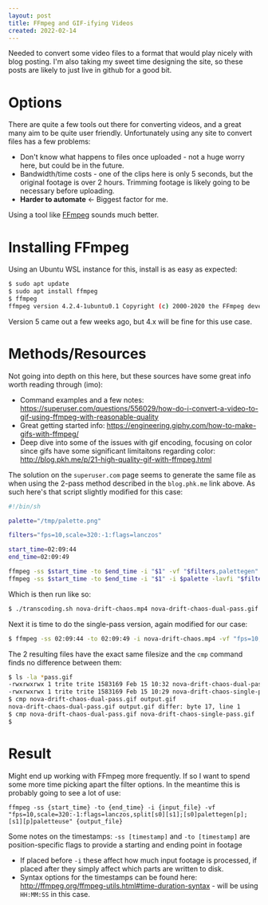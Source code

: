 ```yaml
---
layout: post
title: FFmpeg and GIF-ifying Videos
created: 2022-02-14
---
```


Needed to convert some video files to a format that would play nicely with blog posting. I'm also taking my sweet time designing the site, so these posts are likely to just live in github for a good bit.

# Options
There are quite a few tools out there for converting videos, and a great many aim to be quite user friendly. Unfortunately using any site to convert files has a few problems:
 * Don't know what happens to files once uploaded - not a huge worry here, but could be in the future.
 * Bandwidth/time costs - one of the clips here is only 5 seconds, but the original footage is over 2 hours. Trimming footage is likely going to be necessary before uploading.
 * **Harder to automate** <- Biggest factor for me.

Using a tool like [FFmpeg](https://www.ffmpeg.org/) sounds much better.

# Installing FFmpeg
Using an Ubuntu WSL instance for this, install is as easy as expected:

```bash
$ sudo apt update
$ sudo apt install ffmpeg
$ ffmpeg
ffmpeg version 4.2.4-1ubuntu0.1 Copyright (c) 2000-2020 the FFmpeg developers
```

Version 5 came out a few weeks ago, but 4.x will be fine for this use case.

# Methods/Resources
Not going into depth on this here, but these sources have some great info worth reading through (imo):
 * Command examples and a few notes: https://superuser.com/questions/556029/how-do-i-convert-a-video-to-gif-using-ffmpeg-with-reasonable-quality
 * Great getting started info: https://engineering.giphy.com/how-to-make-gifs-with-ffmpeg/
 * Deep dive into some of the issues with gif encoding, focusing on color since gifs have some significant limitaitons regarding color: http://blog.pkh.me/p/21-high-quality-gif-with-ffmpeg.html

The solution on the `superuser.com` page seems to generate the same file as when using the 2-pass method described in the `blog.phk.me` link above. As such here's that script slightly modified for this case:

```bash
#!/bin/sh

palette="/tmp/palette.png"

filters="fps=10,scale=320:-1:flags=lanczos"

start_time=02:09:44
end_time=02:09:49

ffmpeg -ss $start_time -to $end_time -i "$1" -vf "$filters,palettegen" -y $palette
ffmpeg -ss $start_time -to $end_time -i "$1" -i $palette -lavfi "$filters [x]; [x][1:v] paletteuse" -y "$2"
```

Which is then run like so:
```bash
$ ./transcoding.sh nova-drift-chaos.mp4 nova-drift-chaos-dual-pass.gif
```

Next it is time to do the single-pass version, again modified for our case:

```bash
$ ffmpeg -ss 02:09:44 -to 02:09:49 -i nova-drift-chaos.mp4 -vf "fps=10,scale=320:-1:flags=lanczos,split[s0][s1];[s0]palettegen[p];[s1][p]paletteuse" nova-drift-chaos-single-pass.gif
```

The 2 resulting files have the exact same filesize and the `cmp` command finds no difference between them:

```bash
$ ls -la *pass.gif
-rwxrwxrwx 1 trite trite 1583169 Feb 15 10:32 nova-drift-chaos-dual-pass.gif
-rwxrwxrwx 1 trite trite 1583169 Feb 15 10:29 nova-drift-chaos-single-pass.gif
$ cmp nova-drift-chaos-dual-pass.gif output.gif
nova-drift-chaos-dual-pass.gif output.gif differ: byte 17, line 1
$ cmp nova-drift-chaos-dual-pass.gif nova-drift-chaos-single-pass.gif
$
```

# Result
Might end up working with FFmpeg more frequently. If so I want to spend some more time picking apart the filter options. In the meantime this is probably going to see a lot of use:

```
ffmpeg -ss {start_time} -to {end_time} -i {input_file} -vf "fps=10,scale=320:-1:flags=lanczos,split[s0][s1];[s0]palettegen[p];[s1][p]paletteuse" {output_file}
```

Some notes on the timestamps: `-ss [timestamp]` and `-to [timestamp]` are position-specific flags to provide a starting and ending point in footage
 * If placed before `-i` these affect how much input footage is processed, if placed after they simply affect which parts are written to disk.
 * Syntax options for the timestamps can be found here: http://ffmpeg.org/ffmpeg-utils.html#time-duration-syntax - will be using `HH:MM:SS` in this case.